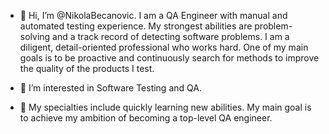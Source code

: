 - 👋 Hi, I’m @NikolaBecanovic. I am a QA Engineer with manual and automated testing experience. 
     My strongest abilities are problem-solving and a track record of detecting software problems. I am a diligent, detail-oriented professional who works hard. One of my main goals is to be proactive and continuously search for methods to improve the quality of the products I test. 

- 👀 I’m interested in Software Testing and QA.
- 🌱 My specialties include quickly learning new abilities. My main goal is to achieve my ambition of becoming a top-level QA engineer.
<!---
NikolaBecanovic/NikolaBecanovic is a ✨ special ✨ repository because its `README.md` (this file) appears on your GitHub profile.
You can click the Preview link to take a look at your changes.
--->
